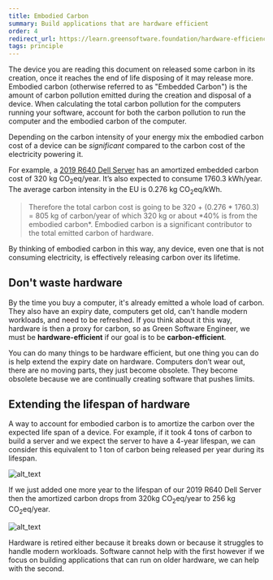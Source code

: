 ```yaml
---
title: Embodied Carbon
summary: Build applications that are hardware efficient
order: 4
redirect_url: https://learn.greensoftware.foundation/hardware-efficiency/
tags: principle
---
```


The device you are reading this document on released some carbon in its creation, once it reaches the end of life disposing of it may release more.
Embodied carbon (otherwise referred to as "Embedded Carbon") is the amount of carbon pollution emitted during the creation and disposal of a device. When calculating the total carbon pollution for the computers running your software, account for both the carbon pollution to run the computer and the embodied carbon of the computer.

Depending on the carbon intensity of your energy mix the embodied carbon cost of a device can be _significant_ compared to the carbon cost of the electricity powering it.

For example, a [2019 R640 Dell Server](https://i.dell.com/sites/csdocuments/CorpComm_Docs/en/carbon-footprint-poweredge-r640.pdf) has an amortized embedded carbon cost of 320 kg CO<sub>2</sub>eq/year. It’s also expected to consume 1760.3 kWh/year. The average carbon intensity in the EU is 0.276 kg CO<sub>2</sub>eq/kWh.

> Therefore the total carbon cost is going to be 320 + (0.276 * 1760.3) = 805 kg of carbon/year of which 320 kg or about *40% is from the embodied carbon\*. Embodied carbon is a significant contributor to the total emitted carbon of hardware.

By thinking of embodied carbon in this way, any device, even one that is not consuming electricity, is effectively releasing carbon over its lifetime.

## Don't waste hardware

By the time you buy a computer, it's already emitted a whole load of carbon. They also have an expiry date, computers get old, can't handle modern workloads, and need to be refreshed. If you think about it this way, hardware is then a proxy for carbon, so as Green Software Engineer, we must be **hardware-efficient** if our goal is to be **carbon-efficient**.

You can do many things to be hardware efficient, but one thing you can do is help extend the expiry date on hardware. Computers don’t wear out, there are no moving parts, they just become obsolete. They become obsolete because we are continually creating software that pushes limits.

## Extending the lifespan of hardware

A way to account for embodied carbon is to amortize the carbon over the expected life span of a device. For example, if it took 4 tons of carbon to build a server and we expect the server to have a 4-year lifespan, we can consider this equivalent to 1 ton of carbon being released per year during its lifespan.

![alt_text](/assets/images/principles/embodied-carbon-1.png 'Embodied carbon of a server amortized over 4 years.')

If we just added one more year to the lifespan of our 2019 R640 Dell Server then the amortized carbon drops from 320kg CO<sub>2</sub>eq/year to 256 kg CO<sub>2</sub>eq/year.

![alt_text](/assets/images/principles/embodied-carbon-2.png 'Embodied carbon of the same server amortized over 5 years.')

Hardware is retired either because it breaks down or because it struggles to handle modern workloads. Software cannot help with the first however if we focus on building applications that can run on older hardware, we can help with the second.
